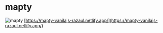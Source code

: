 # mapty
![mapty](https://user-images.githubusercontent.com/62474138/207848991-bfdffc4d-3331-4b12-b75e-f7d5928347ac.png)
[https://mapty-vanilajs-razaul.netlify.app/](https://mapty-vanilajs-razaul.netlify.app/)
